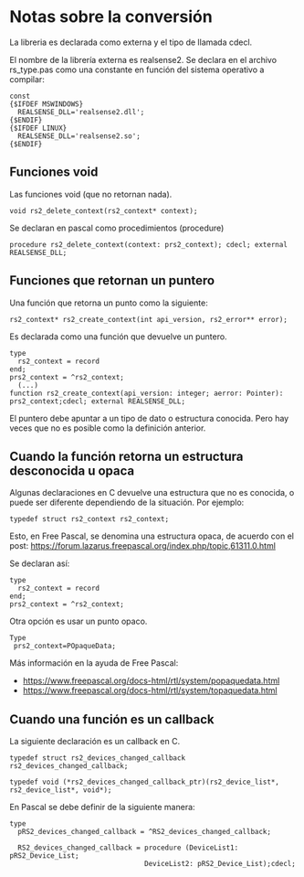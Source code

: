 # Notas sobre la conversión

La libreria es declarada como externa y el tipo de llamada cdecl.

El nombre de la librería externa es realsense2. Se declara en el archivo rs_type.pas  como una constante en función del sistema operativo a compilar:

    const
    {$IFDEF MSWINDOWS}
      REALSENSE_DLL='realsense2.dll';
    {$ENDIF}
    {$IFDEF LINUX}
      REALSENSE_DLL='realsense2.so';
    {$ENDIF}   


## Funciones void

Las funciones void (que no retornan nada).

    void rs2_delete_context(rs2_context* context);

Se declaran en pascal como procedimientos (procedure)

    procedure rs2_delete_context(context: prs2_context); cdecl; external REALSENSE_DLL;    

## Funciones que retornan un puntero

Una función que retorna un punto como la siguiente:

    rs2_context* rs2_create_context(int api_version, rs2_error** error);

Es declarada como una función que devuelve un puntero. 

    type
      rs2_context = record
    end;
    prs2_context = ^rs2_context;    
      (...)
    function rs2_create_context(api_version: integer; aerror: Pointer): prs2_context;cdecl; external REALSENSE_DLL;

El puntero debe apuntar a un tipo de dato o estructura conocida. Pero hay veces que no es posible como la definición anterior.

## Cuando la función retorna un estructura desconocida u opaca

Algunas declaraciones en C devuelve una estructura que no es conocida, o puede ser diferente dependiendo de la situación. Por ejemplo:

    typedef struct rs2_context rs2_context;

Esto, en Free Pascal, se denomina una estructura opaca, de acuerdo con el post: https://forum.lazarus.freepascal.org/index.php/topic,61311.0.html

Se declaran así:

    type
      rs2_context = record
    end;
    prs2_context = ^rs2_context; 

Otra opción es usar un punto opaco. 
    
    Type
     prs2_context=POpaqueData;

Más información en la ayuda de Free Pascal:
* https://www.freepascal.org/docs-html/rtl/system/popaquedata.html
* https://www.freepascal.org/docs-html/rtl/system/topaquedata.html

## Cuando una función es un callback

La siguiente declaración es un callback en C.

    typedef struct rs2_devices_changed_callback rs2_devices_changed_callback;
    
    typedef void (*rs2_devices_changed_callback_ptr)(rs2_device_list*, rs2_device_list*, void*);

En Pascal se debe definir de la siguiente manera:

    type 
      pRS2_devices_changed_callback = ^RS2_devices_changed_callback;

      RS2_devices_changed_callback = procedure (DeviceList1: pRS2_Device_List; 
                                     DeviceList2: pRS2_Device_List);cdecl;









